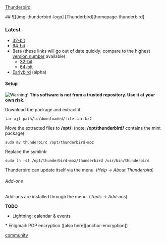 [Thunderbird][anchor-thunderbird]

[anchor-thunderbird]: #wiki-thunderbird


<a id="thunderbird"/>
## ![][img-thunderbird-logo]  [Thunderbird][homepage-thunderbird] 

### Latest
* [32-bit][link-thunderbird-x86-latest]
* [64-bit][link-thunderbird-amd64-latest]
* Beta (these links will go out of date quickly; compare to the highest [version number][link-thunderbird-nightly] available)
    * [32-bit][link-thunderbird-x86-beta]
    * [64-bit][link-thunderbird-amd64-beta] 
* [Earlybird][link-thunderbird-alpha] (alpha)

#### Setup

![][emblem-warn] **This software is not from a trusted repository.  Use it at your own risk.**

Download the package and extract it.

`tar xjf path/to/downloaded/file.tar.bz2`

Move the extracted files to **/opt/**:  (note: **/opt/thunderbird/** contains the mint package)

`sudo mv thunderbird /opt/thunderbird-moz`

Replace the symlink:

`sudo ln -sf /opt/thunderbird-moz/thunderbird /usr/bin/thunderbird`

Thunderbird can update itself via the menu. (_Help -> About Thunderbird_)

###### Add-ons

Add-ons are installed through the menu. (_Tools -> Add-ons_)

 **TODO**

* Lightning: calendar & events
<a id="enigmail"/>
* Enigmail: PGP encryption ([also here][anchor-encryption])

[community][community-thunderbird]


[anchor-encryption]: Security#wiki-encryption

[community-thunderbird]: http://community.linuxmint.com/software/view/thunderbird

[emblem-warn]: image/emblem-warn.png "Warning!"

[homepage-thunderbird]: http://www.mozilla.org/thunderbird "Mozilla Thunderbird"

[img-thunderbird-logo]: image/thunderbird.png "Mozilla Thunderbird"

[link-thunderbird-alpha]: http://ftp.mozilla.org/pub/mozilla.org/thunderbird/nightly/latest-earlybird/
[link-thunderbird-x86-beta]: http://ftp.mozilla.org/pub/mozilla.org/thunderbird/nightly/11.0b5-candidates/build1/linux-i686/en-US/
[link-thunderbird-amd64-beta]: http://ftp.mozilla.org/pub/mozilla.org/thunderbird/nightly/11.0b5-candidates/build1/linux-x86_64/en-US/
[link-thunderbird-x86-latest]: http://ftp.mozilla.org/pub/mozilla.org/thunderbird/releases/latest/linux-i686/en-US/
[link-thunderbird-amd64-latest]: http://ftp.mozilla.org/pub/mozilla.org/thunderbird/releases/latest/linux-x86_64/en-US/
[link-thunderbird-nightly]: http://ftp.mozilla.org/pub/mozilla.org/thunderbird/nightly/